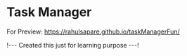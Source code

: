 # Task Manager

For Preview: https://rahulsapare.github.io/taskManagerFun/

!--- Created this just for learning purpose ---!
